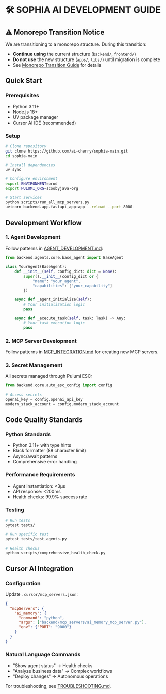 # 🛠️ SOPHIA AI DEVELOPMENT GUIDE

## ⚠️ Monorepo Transition Notice

We are transitioning to a monorepo structure. During this transition:
- **Continue using** the current structure (`backend/`, `frontend/`)
- **Do not use** the new structure (`apps/`, `libs/`) until migration is complete
- See [Monorepo Transition Guide](docs/monorepo/MONOREPO_TRANSITION_GUIDE.md) for details

## Quick Start

### Prerequisites
- Python 3.11+
- Node.js 18+
- UV package manager
- Cursor AI IDE (recommended)

### Setup
```bash
# Clone repository
git clone https://github.com/ai-cherry/sophia-main.git
cd sophia-main

# Install dependencies
uv sync

# Configure environment
export ENVIRONMENT=prod
export PULUMI_ORG=scoobyjava-org

# Start services
python scripts/run_all_mcp_servers.py
uvicorn backend.app.fastapi_app:app --reload --port 8000
```

## Development Workflow

### 1. Agent Development
Follow patterns in [AGENT_DEVELOPMENT.md](AGENT_DEVELOPMENT.md):

```python
from backend.agents.core.base_agent import BaseAgent

class YourAgent(BaseAgent):
    def __init__(self, config_dict: dict = None):
        super().__init__(config_dict or {
            "name": "your_agent",
            "capabilities": ["your_capability"]
        })

    async def _agent_initialize(self):
        # Your initialization logic
        pass

    async def _execute_task(self, task: Task) -> Any:
        # Your task execution logic
        pass
```

### 2. MCP Server Development
Follow patterns in [MCP_INTEGRATION.md](MCP_INTEGRATION.md) for creating new MCP servers.

### 3. Secret Management
All secrets managed through Pulumi ESC:

```python
from backend.core.auto_esc_config import config

# Access secrets
openai_key = config.openai_api_key
modern_stack_account = config.modern_stack_account
```

## Code Quality Standards

### Python Standards
- Python 3.11+ with type hints
- Black formatter (88 character limit)
- Async/await patterns
- Comprehensive error handling

### Performance Requirements
- Agent instantiation: <3μs
- API response: <200ms
- Health checks: 99.9% success rate

### Testing
```bash
# Run tests
pytest tests/

# Run specific test
pytest tests/test_agents.py

# Health checks
python scripts/comprehensive_health_check.py
```

## Cursor AI Integration

### Configuration
Update `.cursor/mcp_servers.json`:
```json
{
  "mcpServers": {
    "ai_memory": {
      "command": "python",
      "args": ["backend/mcp_servers/ai_memory_mcp_server.py"],
      "env": {"PORT": "9000"}
    }
  }
}
```

### Natural Language Commands
- "Show agent status" → Health checks
- "Analyze business data" → Complex workflows
- "Deploy changes" → Autonomous operations

For troubleshooting, see [TROUBLESHOOTING.md](TROUBLESHOOTING.md).
